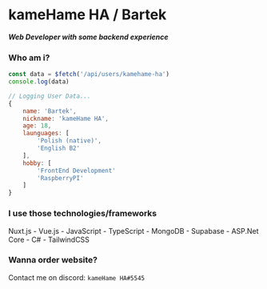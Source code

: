 # kameHame HA / Bartek
***Web Developer with some backend experience***

### Who am i?
```js
const data = $fetch('/api/users/kamehame-ha')
console.log(data)

// Logging User Data...
{
    name: 'Bartek',
    nickname: 'kameHame HA',
    age: 18,
    launguages: [
        'Polish (native)',
        'English B2'
    ],
    hobby: [
        'FrontEnd Development'
        'RaspberryPI'
    ]
}
```

### I use those technologies/frameworks
Nuxt.js - Vue.js - JavaScript - TypeScript - MongoDB - Supabase - ASP.Net Core - C# - TailwindCSS
### Wanna order website?
Contact me on discord: `kameHame HA#5545`
